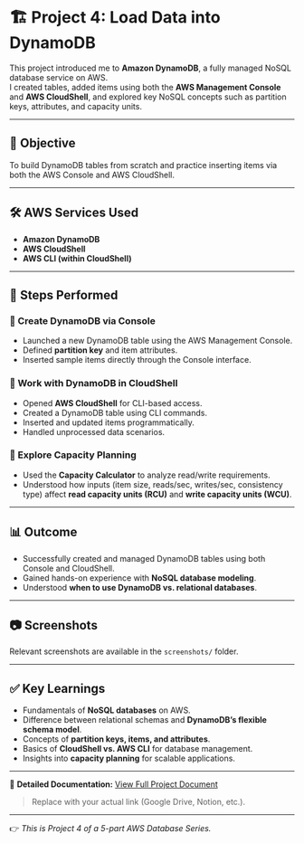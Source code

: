 # 🏗️ Project 4: Load Data into DynamoDB

This project introduced me to **Amazon DynamoDB**, a fully managed NoSQL database service on AWS.  
I created tables, added items using both the **AWS Management Console** and **AWS CloudShell**, and explored key NoSQL concepts such as partition keys, attributes, and capacity units.

---

## 📌 Objective

To build DynamoDB tables from scratch and practice inserting items via both the AWS Console and AWS CloudShell.

---

## 🛠️ AWS Services Used

- **Amazon DynamoDB**
- **AWS CloudShell**
- **AWS CLI (within CloudShell)**

---

## 🚀 Steps Performed

### 🔹 Create DynamoDB via Console
- Launched a new DynamoDB table using the AWS Management Console.  
- Defined **partition key** and item attributes.  
- Inserted sample items directly through the Console interface.  

### 🔹 Work with DynamoDB in CloudShell
- Opened **AWS CloudShell** for CLI-based access.  
- Created a DynamoDB table using CLI commands.  
- Inserted and updated items programmatically.  
- Handled unprocessed data scenarios.  

### 🔹 Explore Capacity Planning
- Used the **Capacity Calculator** to analyze read/write requirements.  
- Understood how inputs (item size, reads/sec, writes/sec, consistency type) affect **read capacity units (RCU)** and **write capacity units (WCU)**.  

---

## 📊 Outcome

- Successfully created and managed DynamoDB tables using both Console and CloudShell.  
- Gained hands-on experience with **NoSQL database modeling**.  
- Understood **when to use DynamoDB vs. relational databases**.  

---

## 📷 Screenshots

Relevant screenshots are available in the `screenshots/` folder.  

---

## ✅ Key Learnings

- Fundamentals of **NoSQL databases** on AWS.  
- Difference between relational schemas and **DynamoDB’s flexible schema model**.  
- Concepts of **partition keys, items, and attributes**.  
- Basics of **CloudShell vs. AWS CLI** for database management.  
- Insights into **capacity planning** for scalable applications.  

---

📄 **Detailed Documentation:** [View Full Project Document](LINK_TO_YOUR_DOCUMENT)  
> Replace with your actual link (Google Drive, Notion, etc.).

---

👉 *This is Project 4 of a 5-part AWS Database Series.*
